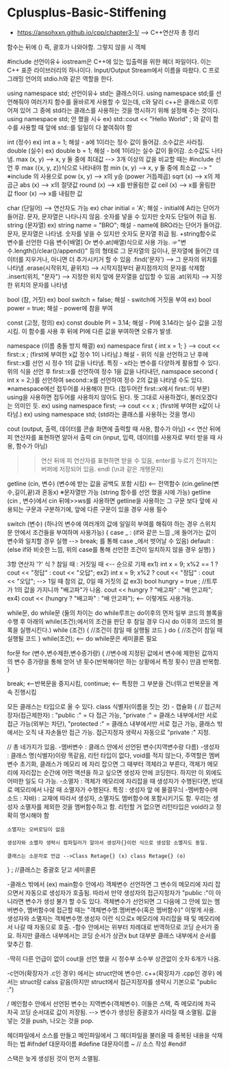 # Cplusplus-Basic-Stiffening
* https://ansohxxn.github.io/cpp/chapter3-1/ --> C++연산자 총 정리

함수는 뒤에 () 즉, 괄호가 나와야함. 그렇지 않을 시 객체 

#include <iostream> 선언이유↓
iostream은 C++에 있는 입출력을 위한 헤더 파일이다. 이는 C++ 표준 라이브러리의 하나이다. Input/Output Stream에서 이름을 따왔다. 
C 프로그래밍 언어의 stdio.h와 같은 역할을 한다.

using namespace std; 선언이유↓
std는 클래스이다. using namespace std;를 선언해줘야 여러가지 함수를 올바르게 사용할 수 있는데, 
c와 달리 c++은 클래스로 이루어져 있어 그 중에 std라는 클래스를 사용하는 것을 명시하기 위해 설정해 주는 것이다.
using namespace std; 안 했을 시↓
 ex) std::cout << "Hello World" ; 와 같이 함수를 사용할 때 앞에 std::를 일일이 다 붙여줘야 함

int (정수)
 ex) int a = 1;
  해설 - a에 1이라는 정수 값이 들어감. 소수값은 사라짐.
double (실수)
 ex) double b = 1;
  해설 - b에 1이라는 실수 값이 들어감. 소수값도 나타냄.
max (x, y) --> x, y 둘 중에 최대값 --> 3개 이상의 값을 비교할 때는 #include <algorithm> 선언 후 max ({x, y, z})식으로 나타내야 함
min (x, y) --> x, y 둘 중에 최소값 --> "
※include <cmath>의 사용으로
pow (x, y) --> x의 y승 (power 거듭제곱)
sqrt (x) --> x의 제곱근
abs (x) --> x의 절댓값
round (x) --> x를 반올림한 값
ceil (x) --> x를 올림한 값
floor (x) --> x를 내림한 값

char (단일어) --> 연산자도 가능
 ex) char initial = 'A';
  해설 - initial에 A라는 단어가 들어감. 문자, 문자열은 나타나지 않음. 숫자를 넣을 수 있지만 숫자도 단일어 취급 됨.
string (문자열)
 ex) string name = "BRO";
  해설 - name에 BRO라는 단어가 들어감. 문자, 문자열은 나타냄. 숫자를 넣을 수 있지만 숫자도 문자열 취급 됨.
    +string함수로 변수를 선언한 다음 변수[배열] Or 변수.at(배열)식으로 사용 가능.
 ☞"변수.length()/clear()/append()" 등의 형태로 그 문자열의 길이나, 문자열에 들어간 데이터를 지우거나, 아니면 더 추가시키거
	할 수 있음
  .find('문자') --> 그 문자의 위치를 나타냄
  .erase(시작위치, 끝위치) --> 시작지점부터 끝지점까지의 문자를 삭제함
  .insert(위치, "문자") --> 지정한 위치 앞에 문자열을 삽입할 수 있음
  .at(위치) --> 지정한 위치의 문자를 나타냄

bool (참, 거짓)
 ex) bool switch = false;
  해설 - switch에 거짓을 부여
 ex) bool power = true;
  해설 - power에 참을 부여

const (고정, 정의)
 ex) const double PI = 3.14;
  해설 - PI에 3.14라는 실수 값을 고정시킴. 이 함수를 사용 후 뒤에 PI에 다른 값을 부여하면 오류가 발생.

namespace (이름 충돌 방지 해결)
 ex) namespace first { int x = 1; } --> cout << first::x ; (first에 부여한 x값 정수 1이 나타남.)
  해설 - 위의 식을 선언하고 난 후에 first::x를 선언 시 정수 1의 값을 나타냄.
    특징 - x라는 변수를 다양하게 활용할 수 있다. 위의 식을 선언 후 first::x를 선언하여 정수 1을 값을 나타내던, 
             namspace second { int x = 2;}를 선언하여 second::x를 선언하여 정수 2의 값을 나타낼 수도 있다.
※namespace에선 접두어를 사용해야 한다. (접두어란 first::x에서 first::이 부분)
 using을 사용하면 접두어를 사용하지 않아도 된다. 뜻 그대로 사용하겠다, 불러오겠다는 의미인 듯.
  ex) using namespace first; --> cout << x ; (first에 부여한 x값이 나타남.)
  ex) using namespace std; (std라는 클래스를 사용하는 것을 명시)

cout (output, 출력, 데이터를 콘솔 화면에 출력할 때 사용, 함수가 아님)
 << 연산 뒤에 피 연산자를 표현하면 알아서 출력
cin (input, 입력, 데이터를 사용자로 부터 받을 때 사용, 함수가 아님)  
 >> 연산 뒤에 피 연산자를 표현하면 받을 수 있음, enter를 누르기 전까지는 버퍼에 저장되어 있음.
endl (\n과 같은 개행문자)

getline (cin, 변수) (변수에 받는 값을 공백도 포함 시킴) <-- 전역함수 (cin.geline(변수,길이,끝)과 혼동x)
※문자열만 가능 (string 함수를 선언 했을 시에 가능)
  getline (cin , 변수)에서 cin 뒤에>>ws를 사용하면 getline을 사용하는 그 구문 보다 앞에 사용되는 구문과 구분하기에, 앞에 다른 구문이 있을 경우 사용 필수 

switch (변수) (하나의 변수에 여러개의 값에 일일히 부여를 해줘야 하는 경우 스위치 문 안에서 조건들을 부여하며 사용가능)
{
	case _ : (if와 같은 느낌 _에 들어가는 값이 변수와 일치할 경우  실행 --> break; 를 통해 case _에서 벗어날 수 있음)
          default : (else if와 비슷한 느낌, 위의  case를 통해 선언한 조건이 일치하지 않을 경우 실행)
}

3항 연산자 '?'
 식 ? 참일 때 : 거짓일 때 <-- 순으로 기재
   ex1) int x = 9;
     x%2 == 1 ? cout << "정답" : cout << "오답";
  ex2) int x = 9;
     x%2 ? cout << "정답" : cout << "오답"; --> 1일 때 참의 값, 0일 때 거짓의 값
  ex3) bool hungry = true ; //트루가 1의 값을 가지니까 "배고파"가 나옴.
     cout << hungry ? "배고파" : "배 안고파";    
  ex4) cout << (hungry ? "배고파" : "배 안고파"); <-- 이렇게도 사용가능.
  
  while문, do while문 (둘의 차이는 do while루프는 do이후의 먼저 일부 코드의 블록을 수행 후 아래의 while(조건);에서의 조건을 판단 후 참일 경우 다시 do 이후의 코드의 블록을 실행시킨다.)
  while (조건)
  {
  	//조건이 참일 때 실행될 코드
  }
  do
  {
  	//조건이 참일 때 실행될 코드
  } while(조건); <-- do while문은 세미콜론 필요

for문
for (변수,변수제한,변수증가량) 
{
	//변수에 지정된 값에서 변수에 제한된 값까지의 변수 증가량을 통해 얻어 낸 횟수(반복해야만 하는 상황에서 특정 횟수) 만큼 반복함.
}

break; <--반복문을 중지시킴, continue; <-- 특정한 그 부분을 건너뛰고 반복문을 계속 진행시킴

모든 클래스는 타입으로 올 수 있다.
class 식별자(이름을 짓는 것) - 캡슐화
{
  //	접근저장자(접근제한자) : "public :" = 다 접근 가능, "private :" = 클래스 내부에서만 서로 접근 가능(외부는 차단),
	"protected :" = 클래스 내부에서만 서로 접근 가능, 클래스 밖에서는 오직 내 자손들만 접근 가능.
	접근지정자 생략시 자동으로 "private :" 지정. 
	
  // 총 네가지가 있음. 
	-멤버변수 : 클래스 안에서 선언된 변수(지역변수랑 다름)
	-생성자 : 클래스 명(식별자)이랑 똑같음, 리턴 타입이 없다, void를 적지 않는다, 주역할은 멤버변수 초기화, 클래스가 메모리	 에 자리 잡으면 그 때부터 객체라고 부른다, 객체가 메모리에 자리잡는 순간에 어떤 액션을 하고 싶으면 생성자 안에 코딩한다. 
	 하지만 이 외에도 어떠한 일도 다 가능.
	-소멸자 : 객체가 메모리에 자리잡을 때 생성자가 수행된다면, 반대로 메모리에서 나갈 때 소멸자가 수행된다. 특징 : 생성자 앞	에 물결무늬
	-멤버함수(메소드 : 자바) : 교재에 따라서 생성자, 소멸자도 멤버함수에 포함시키기도 함. 
	  우리는 생성자 소멸자를 제외한 것을 멤버함수하고 함.
	 리턴할 거 없으면 리턴타입은 void라고 정확히 명시해야 함 
	
	소멸자는 오버로딩이 없음
	
	생성자와 소멸자 생략시 컴파일러가 알아서 생성자{}이런 식으로 생성함 소멸자도 동일.
	
	클래스는 소문자로 언급 -->Class Retage{} (x) class Retage{} (o)
	
	
} ; //클래스는 중괄호 닫고 세미콜론

-클래스 밖에서 (ex) main함수 안에서) 객체변수 선언하면  그 변수의 메모리에 자리 잡으면서 자동으로 생성자가 호출됨.
 따라서 만약 생성자의 접근지정자가 "public :"이 아니라면 변수가 생성 불가 할 수도 있다.
 객체변수가 선언되면 그 다음에 그 안에 있는 멤버변수, 멤버함수에 접근할 때는 "객체변수명.멤버변수(혹은 멤버함수)" 이렇게 사용.
 생성자와 소멸자는 객체변수명.생성자 이런 식으로x 메모리에 자리잡을 때 및 메모리에서 나갈 때 자동으로 호출.
-함수 안에서는 위부터 차례대로 번역하므로 코딩 순서가 중요. 하지만 클래스 내부에서는 코딩 순서가 상관x
 but 대부분 클래스 내부에서 순서를 맞추긴 함.

-딱히 다른 언급이 없이 cout을 선언 했을 시 정수부 소수부 상관없이 숫자 6개가 나옴.

-c언어(확장자가 .c인 경우) 에서는 struct안에 변수만. 
  c++(확장자가 .cpp인 경우) 에서는 struct랑 calss 같음(하지만 struct에서 접근지정자를 생략시 기본으로 "public :")

/ 메인함수 안에서 선언된 변수는 지역변수(객체변수). 이들은 스택, 즉 메모리에 차곡 차곡 코딩 순서대로 값이 저장됨. --> 변수가 생성된 중괄호가 사라질 때 소멸됨. 값을 넣는 것을 push, 나오는 것을 pop.

헤더파일에서 소스를 만들고 메인파일에서 그 헤더파일을 불러올 때 중복된 내용을 삭재하는 법
#ifndef 대문자이름
#define 대문자이름
~     // 소스 작성
#endif

스택은 늦게 생성된 것이 먼저 소멸됨.
	
